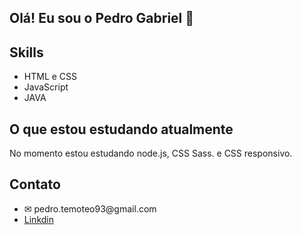 ## Olá! Eu sou o Pedro Gabriel 👋

## Skills

<ul>
  <li> HTML e CSS </li>
  <li> JavaScript </li>
  <li> JAVA </li>
</ul>

## O que estou estudando atualmente

No momento estou estudando node.js, CSS Sass. e CSS responsivo.

## Contato

<ul>
  <li> ✉ pedro.temoteo93@gmail.com </li>
  <li> <a href="https://www.linkedin.com/in/pedro-gabriel-rodrigues-b9b4251b6/">Linkdin</a></li>
</ul>
